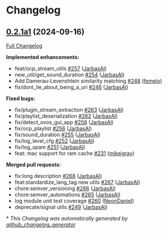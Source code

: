 # Changelog

## [0.2.1a1](https://github.com/OpenVoiceOS/ovos-utils/tree/0.2.1a1) (2024-09-16)

[Full Changelog](https://github.com/OpenVoiceOS/ovos-utils/compare/V0.1.0...0.2.1a1)

**Implemented enhancements:**

- feat/ocp\_stream\_utils [\#257](https://github.com/OpenVoiceOS/ovos-utils/pull/257) ([JarbasAl](https://github.com/JarbasAl))
- new\_util/get\_sound\_duration [\#254](https://github.com/OpenVoiceOS/ovos-utils/pull/254) ([JarbasAl](https://github.com/JarbasAl))
- Add Damerau-Levenshtein similarity matching [\#248](https://github.com/OpenVoiceOS/ovos-utils/pull/248) ([femelo](https://github.com/femelo))
- fix/dont\_lie\_about\_being\_a\_uri [\#246](https://github.com/OpenVoiceOS/ovos-utils/pull/246) ([JarbasAl](https://github.com/JarbasAl))

**Fixed bugs:**

- fix/plugin\_stream\_extraction [\#263](https://github.com/OpenVoiceOS/ovos-utils/pull/263) ([JarbasAl](https://github.com/JarbasAl))
- fix/playlist\_deserialization [\#262](https://github.com/OpenVoiceOS/ovos-utils/pull/262) ([JarbasAl](https://github.com/JarbasAl))
- fix/detect\_ovos\_gui\_app [\#258](https://github.com/OpenVoiceOS/ovos-utils/pull/258) ([JarbasAl](https://github.com/JarbasAl))
- fix/ocp\_playlist [\#256](https://github.com/OpenVoiceOS/ovos-utils/pull/256) ([JarbasAl](https://github.com/JarbasAl))
- fix/sound\_duration [\#255](https://github.com/OpenVoiceOS/ovos-utils/pull/255) ([JarbasAl](https://github.com/JarbasAl))
- fix/log\_level\_cfg [\#252](https://github.com/OpenVoiceOS/ovos-utils/pull/252) ([JarbasAl](https://github.com/JarbasAl))
- fix/log\_spam [\#251](https://github.com/OpenVoiceOS/ovos-utils/pull/251) ([JarbasAl](https://github.com/JarbasAl))
- feat: mac support for ram cache [\#231](https://github.com/OpenVoiceOS/ovos-utils/pull/231) ([mikejgray](https://github.com/mikejgray))

**Merged pull requests:**

- fix:long description [\#268](https://github.com/OpenVoiceOS/ovos-utils/pull/268) ([JarbasAl](https://github.com/JarbasAl))
- feat:standardize\_lang\_tag new utils [\#267](https://github.com/OpenVoiceOS/ovos-utils/pull/267) ([JarbasAl](https://github.com/JarbasAl))
- chore:semver\_versioning [\#266](https://github.com/OpenVoiceOS/ovos-utils/pull/266) ([JarbasAl](https://github.com/JarbasAl))
- chore:semver\_automations [\#265](https://github.com/OpenVoiceOS/ovos-utils/pull/265) ([JarbasAl](https://github.com/JarbasAl))
- log module unit test coverage [\#260](https://github.com/OpenVoiceOS/ovos-utils/pull/260) ([NeonDaniel](https://github.com/NeonDaniel))
- deprecate/signal utils [\#249](https://github.com/OpenVoiceOS/ovos-utils/pull/249) ([JarbasAl](https://github.com/JarbasAl))



\* *This Changelog was automatically generated by [github_changelog_generator](https://github.com/github-changelog-generator/github-changelog-generator)*
